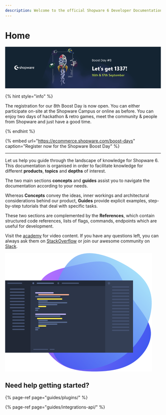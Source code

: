 ```yaml
---
description: Welcome to the official Shopware 6 Developer Documentation.
---
```


# Home

![Let's get 1337 - Boostday 16th & 17th September Announcement](.gitbook/assets/boostday-announcement-banner-september.png)

{% hint style="info" %}

The registration for our 8th Boost Day is now open. You can either participate on-site at the Shopware Campus or online as before. You can enjoy two days of hackathon & retro games, meet the community & people from Shopware and just have a good time.

{% endhint %}

{% embed url="https://ecommerce.shopware.com/boost-days" caption="Register now for the Shopware Boost Day" %}

---

Let us help you guide through the landscape of knowledge for Shopware 6. This documentation is organised in order to facilitate knowledge for different **products**, **topics** and **depths** of interest.

The two main sections **concepts** and **guides** assist you to navigate the documentation according to your needs.

Whereas **Concepts** convey the ideas, inner workings and architectural considerations behind our product, **Guides** provide explicit examples, step-by-step tutorials that deal with specific tasks.

These two sections are complemented by the **References**, which contain structured code references, lists of flags, commands, endpoints which are useful for development.

Visit the [academy](https://academy.shopware.com/collections?category=developer-sw6) for video content. If you have any questions left, you can always ask them on [StackOverflow](https://stackoverflow.com/questions/tagged/shopware6?tab=Newest) or join our awesome community on [Slack](https://slack.shopware.com/).

![](.gitbook/assets/image%20%289%29.png)

## Need help getting started?

{% page-ref page="guides/plugins/" %}

{% page-ref page="guides/integrations-api/" %}
